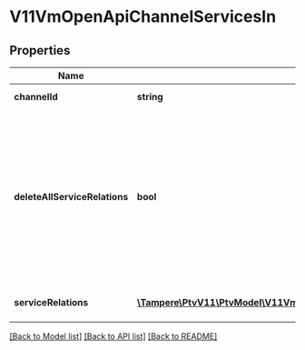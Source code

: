 # V11VmOpenApiChannelServicesIn

## Properties
Name | Type | Description | Notes
------------ | ------------- | ------------- | -------------
**channelId** | **string** | Identifier for channel. | [optional] 
**deleteAllServiceRelations** | **bool** | Set to true to delete all existing relations between defined service channel and services (the ServiceRelations collection for this object should be empty collection when this option is used). | [optional] 
**serviceRelations** | [**\Tampere\PtvV11\PtvModel\V11VmOpenApiServiceChannelServiceInBase[]**](V11VmOpenApiServiceChannelServiceInBase.md) | Gets or sets the service relations. | [optional] 

[[Back to Model list]](../../README.md#documentation-for-models) [[Back to API list]](../../README.md#documentation-for-api-endpoints) [[Back to README]](../../README.md)

